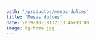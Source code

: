 ```yaml
---
path: '/productos/mesas-dulces'
title: 'Mesas dulces'
date: 2019-10-18T12:33:46+10:00
image: bg-home.jpg
---
```


